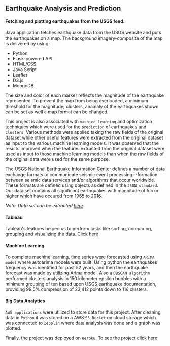 ## Earthquake Analysis and Prediction

#### Fetching and plotting earthquakes from the USGS feed.

Java application fetches earthquake data from the USGS website and puts the earthquakes on a map. The background imagery-composite of the map is delivered by using:
* Python
* Flask-powered API
* HTML/CSS
* Java Script
* Leaflet
* D3.js
* MongoDB

The size and color of each marker reflects the magnitude of the earthquake represented. To prevent the map from being overloaded, a minimum threshold for the magnitude, clusters, anamaly of the earthquakes shown can be set as well a map format can be changed.

This project is also associated with `machine learning` and optimization techniques which were used for the `prediction` of earthquakes and `clusters`. Various methods were applied taking the raw fields of the original dataset while other useful features were extracted from the original dataset as input to the various machine learning models. It was observed that the results improved when the features extracted from the original dataset were used as input to those machine learning models than when the raw fields of the original data were used for the same purpose.

The USGS National Earthquake Information Center defines a number of data exchange formats to communicate seismic event processing information between seismic data services and/or algorithms that occur worldwide. These formats are defined using objects as defined in the `JSON standard`. Our data set contains all significant earthquakes with magnitude of 5.5 or higher which have occured from 1965 to 2016.

_Note: Data set can be extracted [here](https://www.kaggle.com/usgs/earthquake-database)_

#### Tableau
Tableau's features helped us to perform tasks like sorting, comparing, grouping and visualizing the data.
Click [here](https://public.tableau.com/profile/maria.serobabina#!/vizhome/Earthquakes_15729298219800/CorrelationAnalysis)

#### Machine Learning
To complete machine learning, time series were forecasted using `ARIMA model` where autoarima models were built. Using python the earthquakes frequency was identified for past 52 years, and then the earthquake forecast was made by utilizing Arima model. Also a `DBSCAN algorithm` performed clusters analysis in 150 kilometer epsilon bubbles with a minimum grouping of ten based upon USGS earthquake documentation, providing 99.5% compression of 23,412 points down to 116 clusters.

#### Big Data Analytics
`AWS applications` were utilized to store data for this project. After cleaning data in `Python` it was stored on a AWS `S3 Bucket` on cloud storage which was connected to `Zepplin` where data analysis was done and a graph was plotted.

Finally, the project was deployed on `Heroku`. 
To see the project click [here](https://quakeland.herokuapp.com/)
